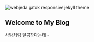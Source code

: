![webjeda gatok responsive jekyll theme]({{site.baseurl}}/images/1806/180603.jpg)

## Welcome to My Blog 
사탕처럼 달콤하다는데 -
<div margin="30px;"></div>